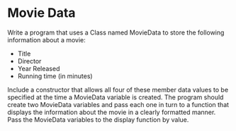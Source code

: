 # Movie Data
Write a program that uses a Class named MovieData to store the following information about a movie:

- Title
- Director
- Year Released
- Running time (in minutes)
 
Include a constructor that allows all four of these member data values to be specified at the time a MovieData variable is created. The program should create two MovieData variables and pass each one in turn to a function that displays the information about the movie in a clearly formatted manner. Pass the MovieData variables to the display function by value.
